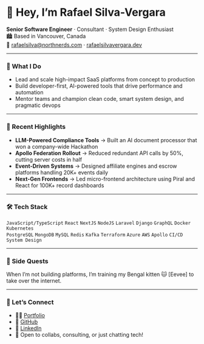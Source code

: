 # 👋 Hey, I’m Rafael Silva-Vergara

**Senior Software Engineer** · Consultant · System Design Enthusiast  
🏙️ Based in Vancouver, Canada  
📨 rafaelsilva@northnerds.com · [rafaelsilvavergara.dev](https://rafaelsilvavergara.dev)

---

### 🚀 What I Do
- Lead and scale high-impact SaaS platforms from concept to production  
- Build developer-first, AI-powered tools that drive performance and automation  
- Mentor teams and champion clean code, smart system design, and pragmatic devops

---

### 🧠 Recent Highlights
- **LLM-Powered Compliance Tools** → Built an AI document processor that won a company-wide Hackathon  
- **Apollo Federation Rollout** → Reduced redundant API calls by 50%, cutting server costs in half  
- **Event-Driven Systems** → Designed affiliate engines and escrow platforms handling 20K+ events daily  
- **Next-Gen Frontends** → Led micro-frontend architecture using Piral and React for 100K+ record dashboards

---

### 🛠️ Tech Stack
`JavaScript/TypeScript` `React` `NextJS` `NodeJS` `Laravel` `Django` `GraphQL` `Docker` `Kubernetes`  
`PostgreSQL` `MongoDB` `MySQL` `Redis` `Kafka` `Terraform` `Azure` `AWS` `Apollo` `CI/CD` `System Design`

---

### 🐾 Side Quests
When I’m not building platforms, I’m training my Bengal kitten 🐱 [Eevee] to take over the internet.

---

### 📌 Let’s Connect
- 🧑‍💻 [Portfolio](https://rafaelsilvavergara.dev)  
- 🐙 [GitHub](https://github.com/RSilvaVNorthNerds)  
- 🧾 [LinkedIn](https://linkedin.com/in/rafael-silva-vergara)  
- 💬 Open to collabs, consulting, or just chatting tech!
